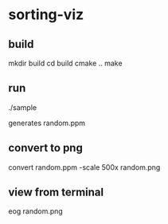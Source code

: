 # sorting-viz

## build

mkdir build
cd build
cmake ..
make

## run

./sample

generates random.ppm

## convert to png

convert random.ppm -scale 500x random.png

## view from terminal

eog random.png
